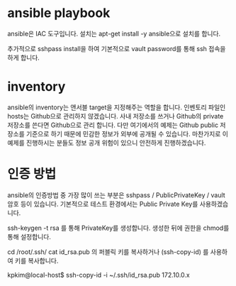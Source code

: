 # ansible playbook
  
  ansible은 IAC 도구입니다. 
  설치는 apt-get install -y ansible으로 설치를 합니다.
  
  추가적으로 sshpass install을 하여 기본적으로 vault password를 통해 ssh 접속을 하게 합니다.
  

# inventory

  ansible의 inventory는 앤서블 target을 지정해주는 역할을 합니다.
  인벤토리 파일인 hosts는 Github으로 관리하지 않겠습니다.
  사내 저장소를 쓰거나 Github의 private 저장소를 쓴다면 Github으로 관리 합니다.
  다만 여기에서의 예제는 Github public 저장소를 기준으로 하기 때문에 민감한 정보가 외부에 공개될 수 있습니다.
  마찬가지로 이 예제를 진행하시는 분들도 정보 공개 위험이 있으니 안전하게 진행하겠습니다.
  
  
# 인증 방법

  ansible의 인증방법 중 가장 많이 쓰는 부분은 sshpass / PublicPrivateKey / vault 암호 등이 있습니다.
  기본적으로 테스트 환경에서는 Public Private Key를 사용하겠습니다.
  
  ssh-keygen -t rsa 를 통해 PrivateKey를 생성합니다.
  생성한 뒤에 권한을 chmod를 통해 설정합니다.
  
  cd /root/.ssh/
  cat id_rsa.pub 의 퍼블릭 키를 복사하거나 (ssh-copy-id) 를 사용하여 키를 복사합니다.
  
  kpkim@local-host$ ssh-copy-id -i ~/.ssh/id_rsa.pub 172.10.0.x 
  
  

